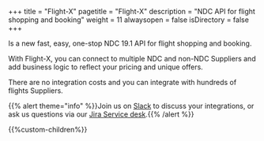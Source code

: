 +++
title = "Flight-X"
pagetitle = "Flight-X"
description = "NDC API for flight shopping and booking"
weight = 11
alwaysopen = false
isDirectory = false
+++

Is a new fast, easy, one-stop NDC 19.1 API for flight shopping and booking. 

With Flight-X, you can connect to multiple NDC and non-NDC Suppliers and add business logic to reflect your pricing and unique offers.

There are no integration costs and you can integrate with hundreds of flights Suppliers.


{{% alert theme="info" %}}Join us on [Slack](https://slack.travelgatex.com/) to discuss your integrations, or ask us questions via our [Jira Service desk](https://xmltravelgate.atlassian.net/servicedesk/customer/portal/7).{{% /alert %}}


{{%custom-children%}}

